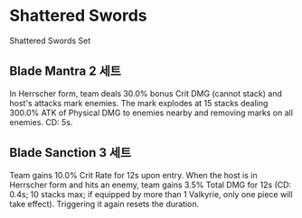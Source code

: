 # Shattered Swords

Shattered Swords Set

## Blade Mantra 2 세트

In Herrscher form, team deals 30.0% bonus Crit DMG (cannot stack) and host's attacks mark enemies. The mark explodes at 15 stacks dealing 300.0% ATK of Physical DMG to enemies nearby and removing marks on all enemies. CD: 5s.

## Blade Sanction 3 세트

Team gains 10.0% Crit Rate for 12s upon entry. When the host is in Herrscher form and hits an enemy, team gains 3.5% Total DMG for 12s (CD: 0.4s; 10 stacks max; if equipped by more than 1 Valkyrie, only one piece will take effect). Triggering it again resets the duration.
